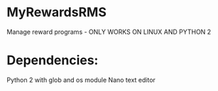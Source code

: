 # MyRewardsRMS
Manage reward programs -  ONLY WORKS ON LINUX AND PYTHON 2
# Dependencies:
Python 2 with glob and os module
Nano text editor

